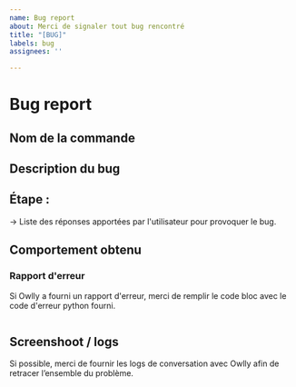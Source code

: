 ```yaml
---
name: Bug report
about: Merci de signaler tout bug rencontré
title: "[BUG]"
labels: bug
assignees: ''

---
```


# Bug report
## Nom de la commande

## Description du bug

## Étape : 
→ Liste des réponses apportées par l'utilisateur pour provoquer le bug.

## Comportement obtenu

### Rapport d'erreur
Si Owlly a fourni un rapport d'erreur, merci de remplir le code bloc avec le code d'erreur python fourni.

```python
```

## Screenshoot / logs
Si possible, merci de fournir les logs de conversation avec Owlly afin de retracer l’ensemble du problème.
